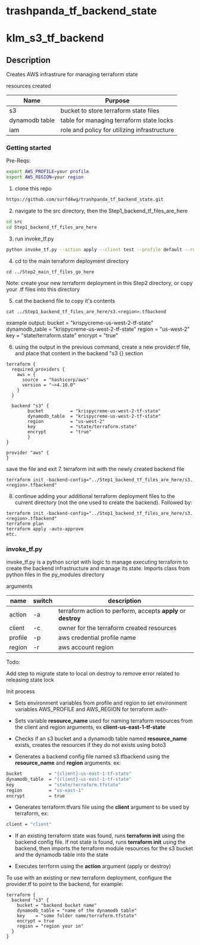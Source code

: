 # trashpanda_tf_backend_state
# klm_s3_tf_backend

## Description

Creates AWS infrastrure for managing terraform state

resources created

| Name | Purpose |
|------|---------|
| s3 | bucket to store terraform state files |
| dynamodb table | table for managing terraform state locks |
| iam | role and policy for utilizing infrastructure |

### Getting started
Pre-Reqs:
```bash
export AWS_PROFILE=your profile
export AWS_REGION=your region
```

1. clone this repo

```bash
https://github.com/surfd4wg/trashpanda_tf_backend_state.git
```

2. navigate to the src directory, then the Step1_backend_tf_files_are_here

```bash
cd src
cd Step1_backend_tf_files_are_here
```

3. run invoke_tf.py

```bash
python invoke_tf.py --action apply --client test --profile default --region us-east-1 -n "<your unique key name>/terraform.tfstate"
```

4. cd to the main terraform deployment directory
```
cd ../Step2_main_tf_files_go_here
```
Note: create your new terraform deployment in this Step2 directory, or copy your .tf files into this directory

5. cat the backend file to copy it's contents
```
cat ../Step1_backend_tf_files_are_here/s3.<region>.tfbackend
```
example output:
        bucket          = "krispycreme-us-west-2-tf-state"
        dynamodb_table  = "krispycreme-us-west-2-tf-state"
        region          = "us-west-2"
        key             = "state/terraform.state"
        encrypt         = "true"
        
6. using the output in the previous command, create a new provider.tf file, and place that content in the backend "s3 {} section
```
terraform {
  required_providers {
    aws = {
      source  = "hashicorp/aws"
      version = "~>4.10.0"
    }
  }

  backend "s3" {
        bucket          = "krispycreme-us-west-2-tf-state"
        dynamodb_table  = "krispycreme-us-west-2-tf-state"
        region          = "us-west-2"
        key             = "state/terraform.state"
        encrypt         = "true"
        }
}

provider "aws" {
}
```
save the file and exit
7. terraform init with the newly created backend file
```
terraform init -backend-config="../Step1_backend_tf_files_are_here/s3.<region>.tfbackend"
```
8. continue adding your additional terraform deployment files to the current directory (not the one used to create the backend). Followed by:
```
terraform init -backend-config="../Step1_backend_tf_files_are_here/s3.<region>.tfbackend"
terraform plan
terraform apply -auto-approve
etc.
```
### invoke_tf.py

invoke_tf.py is a python script with logic to manage executing terraform to create the backend infrastructure and manage its state. Imports class from python files in the py_modules directory

arguments

| name | switch | description |
|------|--------|-------------|
| action | -a | terraform action to perform, accepts **apply** or **destroy** |
| client | -c | owner for the terraform created resources |
| profile | -p | aws credential profile name |
| region | -r | aws account region |

Todo:

Add step to migrate state to local on destroy to remove error related to releasing state lock

Init process

- Sets environment variables from profile and region to set environment variables AWS_PROFILE and AWS_REGION for terraform auth- 

- Sets variable **resource_name** used for naming terraform resources from the client and region arguments, ex **client-us-east-1-tf-state**
  
- Checks if an s3 bucket and a dynamodb table named **resource_name** exists, creates the resources if they do not exists using boto3
  
- Generates a backend config file named s3.tfbackend using the **resource_name** and **region** arguments. ex:

```bash
bucket          = "{client}-us-east-1-tf-state"
dynamodb_table  = "{client}-us-east-1-tf-state"
key             = "state/terraform.tfstate"
region          = "us-east-1"
encrypt         = true
```

- Generates terraform.tfvars file using the **client** argument to be used by terraform, ex:

```bash
client = "client"
```

- If an existing terraform state was found, runs **terraform init** using the backend config file. If not state is found, runs **terraform init** using the backend, then imports the terraform module resources for the s3 bucket and the dynamodb table into the state

- Executes terrform using the **action** argument (apply or destroy)

To use with an existing or new terraform deployment, configure the provider.tf to point to the backend, for example:
```
terraform {
  backend "s3" {
    bucket = "backend bucket name"
    dynamodb_table = "name of the dynamodb table"
    key    = "some folder name/terraform.tfstate"
    encrypt = true
    region = "region your in"
  }
}
```
